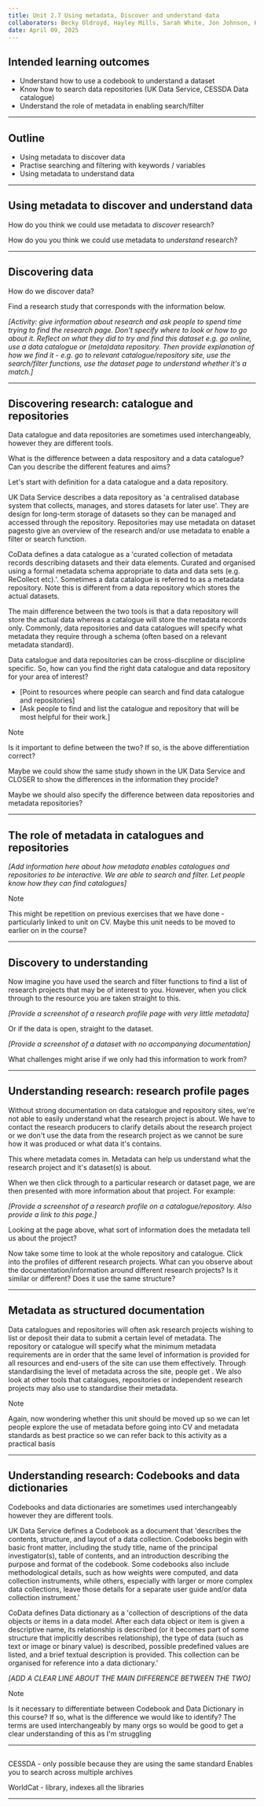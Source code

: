 ```yaml
---
title: Unit 2.7 Using metadata, Discover and understand data
collaborators: Becky Oldroyd, Hayley Mills, Sarah White, Jon Johnson, Kate Reed
date: April 09, 2025
---
```


## Intended learning outcomes 

- Understand how to use a codebook to understand a dataset
- Know how to search data repositories (UK Data Service, CESSDA Data catalogue)
- Understand the role of metadata in enabling search/filter

---
## Outline

- Using metadata to discover data
- Practise searching and filtering with keywords / variables
- Using metadata to understand data

---

## Using metadata to discover and understand data

How do you think we could use metadata to _discover_ research? 

How do you you think we could use metadata to _understand_ research?

---
## Discovering data

How do we discover data?

Find a research study that corresponds with the information below.

_[Activity: give information about research and ask people to spend time trying to find the research page. Don't specify where to look or how to go about it. Reflect on what they did to try and find this dataset e.g. go online, use a data catalogue or (meta)data repository. Then provide explanation of how we find it - e.g. go to relevant catalogue/repository site, use the search/filter functions, use the dataset page to understand whether it's a match.]_

---
## Discovering research: catalogue and repositories

Data catalogue and data repositories are sometimes used interchangeably, however they are different tools.

What is the difference between a data respository and a data catalogue?
Can you describe the different features and aims?

Let's start with definition for a data catalogue and a data repository.

UK Data Service describes a data repository as 'a centralised database system that collects, manages, and stores datasets for later use'. They are design for long-term storage of datasets so they can be managed and accessed through the repository. Repositories may use metadata on dataset pagesto give an overview of the research and/or use metadata to enable a filter or search function.

CoData defines a data catalogue as a 'curated collection of metadata records describing datasets and their data elements. Curated and organised using a formal metadata schema appropriate to data and data sets (e.g. ReCollect etc).'. Sometimes a data catalogue is referred to as a metadata repository. Note this is different from a data repository which stores the actual datasets.

The main difference between the two tools is that a data repository will store the actual data whereas a catalogue will store the metadata records only. Commonly, data repositories and data catalogues will specify what metadata they require through a schema (often based on a relevant metadata standard).

Data catalogue and data repositories can be cross-discpline or discipline specific. So, how can you find the right data catalogue and data repository for your area of interest? 

- [Point to resources where people can search and find data catalogue and repositories]
- [Ask people to find and list the catalogue and repository that will be most helpful for their work.]

>[!NOTE]
> Is it important to define between the two? If so, is the above differentiation correct? <p></p>
> Maybe we could show the same study shown in the UK Data Service and CLOSER to show the differences in the information they procide? <p></p>
> Maybe we should also specify the difference between data repositories and metadata repositories? <p></p>

---
## The role of metadata in catalogues and repositories

_[Add information here about how metadata enables catalogues and repositories to be interactive. We are able to search and filter. Let people know how they can find catalogues]_

>[!NOTE]
> This might be repetition on previous exercises that we have done - particularly linked to unit on CV. Maybe this unit needs to be moved to earlier on in the course?

---

## Discovery to understanding 

Now imagine you have used the search and filter functions to find a list of research projects that may be of interest to you.
However, when you click through to the resource you are taken straight to this.

_[Provide a screenshot of a research profile page with very little metadata]_

Or if the data is open, straight to the dataset.

_[Provide a screenshot of a dataset with no accompanying documentation]_

What challenges might arise if we only had this information to work from?

---

## Understanding research: research profile pages

Without strong documentation on data catalogue and repository sites, we're not able to easily understand what the research project is about. We have to contact the research producers to clarify details about the research project or we don't use the data from the research project as we cannot be sure how it was produced or what data it's contains.

This where metadata comes in. Metadata can help us understand what the research project and it's dataset(s) is about.

When we then click through to a particular research or dataset page, we are then presented with more information about that project. For example:

_[Provide a screenshot of a research profile on a catalogue/repository. Also provide a link to this page.]_

Looking at the page above, what sort of information does the metadata tell us about the project?

Now take some time to look at the whole repository and catalogue. Click into the profiles of different research projects. 
What can you observe about the documentation/information around different research projects? Is it similar or different? Does it use the same structure?

---
## Metadata as structured documentation 

Data catalogues and repositories will often ask research projects wishing to list or deposit their data to submit a certain level of metadata. The repository or catalogue will specify what the minimum metadata requirements are in order that the same level of information is provided for all resources and end-users of the site can use them effectively. Through standardising the level of metadata across the site, people get . We  also look at other tools that catalogues, repositories or independent research projects may also use to standardise their metadata.

>[!NOTE]
> Again, now wondering whether this unit should be moved up so we can let people explore the use of metadata before going into CV and metadata standards as best practice so we can refer back to this activity as a practical basis

---

## Understanding research: Codebooks and data dictionaries

Codebooks and data dictionaries are sometimes used interchangeably however they are different tools.

UK Data Service defines a Codebook as a document that 'describes the contents, structure, and layout of a data collection. Codebooks begin with basic front matter, including the study title, name of the principal investigator(s), table of contents, and an introduction describing the purpose and format of the codebook. Some codebooks also include methodological details, such as how weights were computed, and data collection instruments, while others, especially with larger or more complex data collections, leave those details for a separate user guide and/or data collection instrument.'

CoData defines Data dictionary as a 'collection of descriptions of the data objects or items in a data model. After each data object or item is given a descriptive name, its relationship is described (or it becomes part of some structure that implicitly describes relationship), the type of data (such as text or image or binary value) is described, possible predefined values are listed, and a brief textual description is provided. This collection can be organised for reference into a data dictionary.'

_[ADD A CLEAR LINE ABOUT THE MAIN DIFFERENCE BETWEEN THE TWO]_

>[!NOTE]
> Is it necessary to differentiate between Codebook and Data Dictionary in this course? If so, what is the difference we would like to identify? The terms are used interchangeably by many orgs so would be good to get a clear understanding of this as I'm struggling

---

## 

CESSDA - only possible because they are using the same standard
Enables you to search across multiple archives

WorldCat - library, indexes all the libraries 

---
